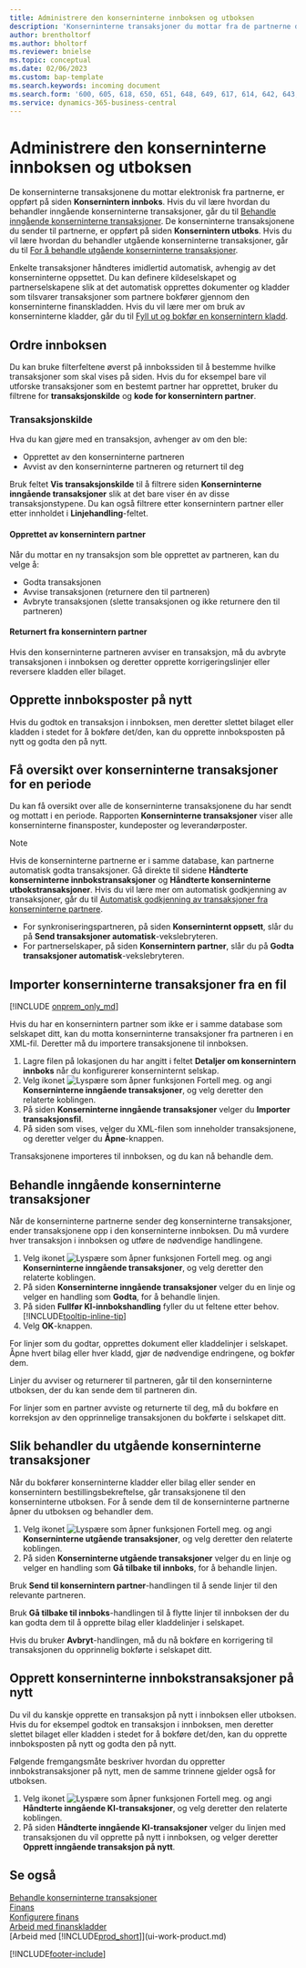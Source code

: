 ```yaml
---
title: Administrere den konserninterne innboksen og utboksen
description: 'Konserninterne transaksjoner du mottar fra de partnerne dine, er oppført i den konserninterne innboksen der du behandler dem manuelt eller automatisk.'
author: brentholtorf
ms.author: bholtorf
ms.reviewer: bnielse
ms.topic: conceptual
ms.date: 02/06/2023
ms.custom: bap-template
ms.search.keywords: incoming document
ms.search.form: '600, 605, 618, 650, 651, 648, 649, 617, 614, 642, 643, 640, 641, 613, 616, 646, 647, 644, 645, 615, 619, 612, 638, 639, 636, 637, 611'
ms.service: dynamics-365-business-central
---
```

# Administrere den konserninterne innboksen og utboksen

De konserninterne transaksjonene du mottar elektronisk fra partnerne, er oppført på siden **Konsernintern innboks**. Hvis du vil lære hvordan du behandler inngående konserninterne transaksjoner, går du til [Behandle inngående konserninterne transaksjoner](#process-incoming-intercompany-transactions). De konserninterne transaksjonene du sender til partnerne, er oppført på siden **Konsernintern utboks**. Hvis du vil lære hvordan du behandler utgående konserninterne transaksjoner, går du til [For å behandle utgående konserninterne transaksjoner](#to-process-outgoing-intercompany-transactions).

Enkelte transaksjoner håndteres imidlertid automatisk, avhengig av det konserninterne oppsettet. Du kan definere kildeselskapet og partnerselskapene slik at det automatisk opprettes dokumenter og kladder som tilsvarer transaksjoner som partnere bokfører gjennom den konserninterne finanskladden. Hvis du vil lære mer om bruk av konserninterne kladder, går du til [Fyll ut og bokfør en konsernintern kladd](intercompany-how-work-documents-journals.md#fill-in-and-post-an-intercompany-journal).  

## Ordre innboksen  

Du kan bruke filterfeltene øverst på innbokssiden til å bestemme hvilke transaksjoner som skal vises på siden. Hvis du for eksempel bare vil utforske transaksjoner som en bestemt partner har opprettet, bruker du filtrene for **transaksjonskilde** og **kode for konsernintern partner**.  

### Transaksjonskilde  

Hva du kan gjøre med en transaksjon, avhenger av om den ble:  

* Opprettet av den konserninterne partneren  
* Avvist av den konserninterne partneren og returnert til deg  

Bruk feltet **Vis transaksjonskilde** til å filtrere siden **Konserninterne inngående transaksjoner** slik at det bare viser én av disse transaksjonstypene. Du kan også filtrere etter konsernintern partner eller etter innholdet i **Linjehandling**-feltet.  

#### Opprettet av konsernintern partner  

 Når du mottar en ny transaksjon som ble opprettet av partneren, kan du velge å:

* Godta transaksjonen  
* Avvise transaksjonen (returnere den til partneren)  
* Avbryte transaksjonen (slette transaksjonen og ikke returnere den til partneren)  

#### Returnert fra konsernintern partner  

Hvis den konserninterne partneren avviser en transaksjon, må du avbryte transaksjonen i innboksen og deretter opprette korrigeringslinjer eller reversere kladden eller bilaget.  

## Opprette innboksposter på nytt  

Hvis du godtok en transaksjon i innboksen, men deretter slettet bilaget eller kladden i stedet for å bokføre det/den, kan du opprette innboksposten på nytt og godta den på nytt.  

## Få oversikt over konserninterne transaksjoner for en periode  

Du kan få oversikt over alle de konserninterne transaksjonene du har sendt og mottatt i en periode. Rapporten **Konserninterne transaksjoner** viser alle konserninterne finansposter, kundeposter og leverandørposter.

> [!NOTE]  
> Hvis de konserninterne partnerne er i samme database, kan partnerne automatisk godta transaksjoner. Gå direkte til sidene **Håndterte konserninterne innbokstransaksjoner** og **Håndterte konserninterne utbokstransaksjoner**. Hvis du vil lære mer om automatisk godkjenning av transaksjoner, går du til [Automatisk godkjenning av transaksjoner fra konserninterne partnere](intercompany-how-setup.md#auto-accept-transactions-from-intercompany-partners).  
>
> * For synkroniseringspartneren, på siden **Konserninternt oppsett**, slår du på **Send transaksjoner automatisk**-vekslebryteren.
> * For partnerselskaper, på siden **Konsernintern partner**, slår du på **Godta transaksjoner automatisk**-vekslebryteren.  

## Importer konserninterne transaksjoner fra en fil

[!INCLUDE [onprem_only_md](includes/onprem_only_md.md)]

Hvis du har en konsernintern partner som ikke er i samme database som selskapet ditt, kan du motta konserninterne transaksjoner fra partneren i en XML-fil. Deretter må du importere transaksjonene til innboksen.  

1. Lagre filen på lokasjonen du har angitt i feltet **Detaljer om konsernintern innboks** når du konfigurerer konserninternt selskap.  
2. Velg ikonet ![Lyspære som åpner funksjonen Fortell meg.](media/ui-search/search_small.png "Fortell hva du vil gjøre") og angi **Konserninterne inngående transaksjoner**, og velg deretter den relaterte koblingen.
3. På siden **Konserninterne inngående transaksjoner** velger du **Importer transaksjonsfil**.  
4. På siden som vises, velger du XML-filen som inneholder transaksjonene, og deretter velger du **Åpne**-knappen.  

Transaksjonene importeres til innboksen, og du kan nå behandle dem.

## Behandle inngående konserninterne transaksjoner  

Når de konserninterne partnerne sender deg konserninterne transaksjoner, ender transaksjonene opp i den konserninterne innboksen. Du må vurdere hver transaksjon i innboksen og utføre de nødvendige handlingene.  

1. Velg ikonet ![Lyspære som åpner funksjonen Fortell meg.](media/ui-search/search_small.png "Fortell hva du vil gjøre") og angi **Konserninterne inngående transaksjoner**, og velg deretter den relaterte koblingen.  
2. På siden **Konserninterne inngående transaksjoner** velger du en linje og velger en handling som **Godta**, for å behandle linjen.
3. På siden **Fullfør KI-innbokshandling** fyller du ut feltene etter behov. [!INCLUDE[tooltip-inline-tip](includes/tooltip-inline-tip_md.md)]
4. Velg **OK**-knappen.  

For linjer som du godtar, opprettes dokument eller kladdelinjer i selskapet. Åpne hvert bilag eller hver kladd, gjør de nødvendige endringene, og bokfør dem.  

Linjer du avviser og returnerer til partneren, går til den konserninterne utboksen, der du kan sende dem til partneren din.

For linjer som en partner avviste og returnerte til deg, må du bokføre en korreksjon av den opprinnelige transaksjonen du bokførte i selskapet ditt.

## Slik behandler du utgående konserninterne transaksjoner  

Når du bokfører konserninterne kladder eller bilag eller sender en konsernintern bestillingsbekreftelse, går transaksjonene til den konserninterne utboksen. For å sende dem til de konserninterne partnerne åpner du utboksen og behandler dem.  

1. Velg ikonet ![Lyspære som åpner funksjonen Fortell meg.](media/ui-search/search_small.png "Fortell hva du vil gjøre") og angi **Konserninterne utgående transaksjoner**, og velg deretter den relaterte koblingen.  
2. På siden **Konserninterne utgående transaksjoner** velger du en linje og velger en handling som **Gå tilbake til innboks**, for å behandle linjen.

Bruk **Send til konsernintern partner**-handlingen til å sende linjer til den relevante partneren.

Bruk **Gå tilbake til innboks**-handlingen til å flytte linjer til innboksen der du kan godta dem til å opprette bilag eller kladdelinjer i selskapet.  

Hvis du bruker **Avbryt**-handlingen, må du nå bokføre en korrigering til transaksjonen du opprinnelig bokførte i selskapet ditt.  

## Opprett konserninterne innbokstransaksjoner på nytt  

Du vil du kanskje opprette en transaksjon på nytt i innboksen eller utboksen. Hvis du for eksempel godtok en transaksjon i innboksen, men deretter slettet bilaget eller kladden i stedet for å bokføre det/den, kan du opprette innboksposten på nytt og godta den på nytt.  

Følgende fremgangsmåte beskriver hvordan du oppretter innbokstransaksjoner på nytt, men de samme trinnene gjelder også for utboksen.

1. Velg ikonet ![Lyspære som åpner funksjonen Fortell meg.](media/ui-search/search_small.png "Fortell hva du vil gjøre") og angi **Håndterte inngående KI-transaksjoner**, og velg deretter den relaterte koblingen.  
2. På siden **Håndterte inngående KI-transaksjoner** velger du linjen med transaksjonen du vil opprette på nytt i innboksen, og velger deretter **Opprett inngående transaksjon på nytt**.  

## Se også

[Behandle konserninterne transaksjoner](intercompany-manage.md)  
[Finans](finance.md)  
[Konfigurere finans](finance-setup-finance.md)  
[Arbeid med finanskladder](ui-work-general-journals.md)  
[Arbeid med [!INCLUDE[prod_short](includes/prod_short.md)]](ui-work-product.md)


[!INCLUDE[footer-include](includes/footer-banner.md)]
